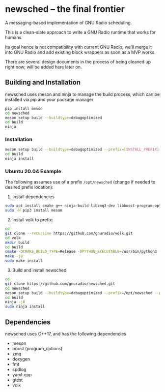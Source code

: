 # newsched – the final frontier #

A messaging-based implementation of GNU Radio scheduling.

This is a clean-slate approach to write a GNU Radio runtime that works for humans.

Its goal hence is not compatibility with current GNU Radio; we'll merge it into GNU Radio and add existing block wrappers as soon as a MVP works.

There are several design documents in the process of being cleaned up right now; will be added here later on.

## Building and Installation ##

newsched uses meson and ninja to manage the build process, which can be installed via pip and your package manager

```bash
pip install meson
cd newsched
meson setup build --buildtype=debugoptimized
cd build
ninja
```

### Installation ###

```bash
meson setup build --buildtype=debugoptimized --prefix=[INSTALL_PREFIX]
cd build
ninja install
```

### Ubuntu 20.04 Example ###

The following assumes use of a prefix `/opt/newsched` (change if needed to desired prefix location):

1. Install dependencies
```bash
sudo apt install cmake g++ ninja-build libzmq3-dev libboost-program-options-dev doxygen libyaml-cpp-dev libfmt-dev libspdlog-dev libgtest-dev libqwt-qt5-dev 
sudo -H pip3 install meson
```
2. Install volk to prefix:
```bash
cd
git clone --recursive https://github.com/gnuradio/volk.git
cd volk
mkdir build
cd build
cmake -DCMAKE_BUILD_TYPE=Release -DPYTHON_EXECUTABLE=/usr/bin/python3 -DCMAKE_INSTALL_PREFIX=/opt/newsched ../
make -j8
sudo make install
```
3. Build and install newsched
```bash
cd
git clone https://github.com/gnuradio/newsched.git
cd newsched
meson setup build --buildtype=debugoptimized --prefix=/opt/newsched --pkg-config-path=/opt/newsched/lib/pkgconfig/
cd build
ninja -j8
sudo ninja install
```

## Dependencies ##

newsched uses C++17, and has the following dependencies

- meson
- boost (program_options)
- zmq
- doxygen
- fmt
- spdlog
- yaml-cpp
- gtest
- volk

